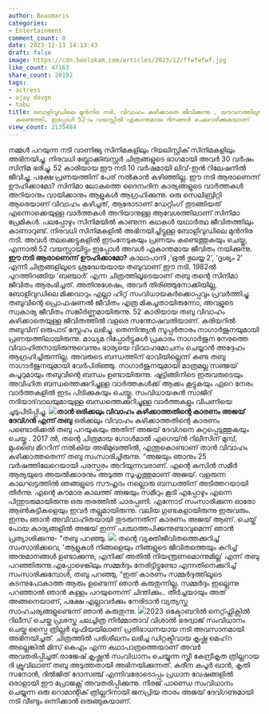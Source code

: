 ```yaml
---
author: Beaumaris
categories:
- Entertainment
comment_count: 0
date: 2023-12-13 14:13:43
draft: false
image: https://cdn.boolokam.com/articles/2023/12/ffwfwfwf.jpg
like_count: 47163
share_count: 20192
tags:
- actress
- ajay devgn
- tabu
title: ബോളിവുഡിലെ മുൻനിര നടി, വിവാഹം കഴിക്കാതെ ജീവിക്കുന്നു , യൗവനത്തിലുടനീളം പ്രണയം
  കണ്ടെത്തി, ഇപ്പോൾ 52-ാം വയസ്സിൽ ഏകാന്തമായ ദിനങ്ങൾ ചെലവഴിക്കുകയാണ്
view_count: 2135484
---
```


നമ്മൾ പറയുന്ന നടി വാണിജ്യ സിനിമകളിലും റിയലിസ്റ്റിക് സിനിമകളിലും അഭിനയിച്ചു. നിരവധി ബ്ലോക്ക്ബസ്റ്റർ ചിത്രങ്ങളുടെ ഭാഗമായി അവർ 30 വർഷം സിനിമ ഭരിച്ചു. 52 കാരിയായ ഈ നടി 10 വർഷമായി ലിവ്-ഇൻ റിലേഷനിൽ ജീവിച്ചു, പക്ഷേ പ്രണയത്തിന് പേര് നൽകാൻ കഴിഞ്ഞില്ല. ഈ നടി ആരാണെന്ന് ഊഹിക്കാമോ? സിനിമാ ലോകത്തെ ദൈനംദിന കാര്യങ്ങളുടെ വാർത്തകൾ അറിയാനും വായിക്കാനും ആളുകൾ ആഗ്രഹിക്കുന്നു. ഒരു സെലിബ്രിറ്റി ആരെയാണ് വിവാഹം കഴിച്ചത്, ആരോടാണ് ഡേറ്റിംഗ് തുടങ്ങിയത് എന്നൊക്കെയുള്ള വാർത്തകൾ അറിയാനുള്ള ആവേശത്തിലാണ് സിനിമാ പ്രേമികൾ. പലപ്പോഴും സിനിമയിൽ കാണുന്ന കഥകൾ യഥാർത്ഥ ജീവിതത്തിലും കാണാറുണ്ട്. നിരവധി സിനിമകളിൽ അഭിനയിച്ചിട്ടുള്ള ബോളിവുഡിലെ മുൻനിര നടി. അവൾ തലക്കെട്ടുകളിൽ ഇടംനേടുകയും പ്രണയം കണ്ടെത്തുകയും ചെയ്തു, എന്നാൽ 52 വയസ്സായിട്ടും ഇപ്പോൾ അവൾ ഏകാന്തമായ ജീവിതം നയിക്കുന്നു. **ഈ നടി ആരാണെന്ന് ഊഹിക്കാമോ?** കാലാപാനി ,‘ഭൂൽ ഭുലയ്യ 2’, ‘ദൃശ്യം 2’ എന്നീ ചിത്രങ്ങളിലൂടെ ശ്രദ്ധേയയായ തബുവാണ് ഈ നടി. 1982ൽ പുറത്തിറങ്ങിയ ‘ബഞ്ചാർ’ എന്ന ചിത്രത്തിലൂടെയാണ് തബു തന്റെ സിനിമാ ജീവിതം ആരംഭിച്ചത്. അതിനുശേഷം, അവർ തിരിഞ്ഞുനോക്കിയില്ല, ബോളിവുഡിലെ മിക്കവാറും എല്ലാ ഹിറ്റ് സംവിധായകർക്കൊപ്പവും പ്രവർത്തിച്ചു. തബുവിന്റെ പ്രൊഫഷണൽ ജീവിതം എത്ര മികച്ചതായിരുന്നോ, അവളുടെ സ്വകാര്യ ജീവിതം സങ്കീർണ്ണമായിരുന്നു. 52 കാരിയായ തബു വിവാഹം കഴിക്കാതെയുള്ള ജീവിതത്തിൽ വളരെ സന്തോഷവതിയാണ്. കരിയറിൽ തബുവിന് ഒരുപാട് സ്നേഹം ലഭിച്ചു. തെന്നിന്ത്യൻ സൂപ്പർതാരം നാഗാർജുനയുമായി പ്രണയത്തിലായിരുന്നു. മാധ്യമ റിപ്പോർട്ടുകൾ പ്രകാരം നാഗാർജുന നേരത്തെ വിവാഹിതനായിരുന്നുവെന്നും ഭാര്യയെ വിവാഹമോചനം ചെയ്യാൻ അദ്ദേഹം ആഗ്രഹിച്ചിരുന്നില്ല. അവരുടെ ബന്ധത്തിന് ഭാവിയില്ലെന്ന് കണ്ട തബു നാഗാർജുനയുമായി വേർപിരിഞ്ഞു. നാഗാർജുനയുമായി മാത്രമല്ല സഞ്ജയ് കപൂറുമായും തബുവിന്റെ ബന്ധം ഉണ്ടായിരുന്നു. ഷൂട്ടിങ്ങിനിടെ ഇരുവരുടെയും അവിഹിത ബന്ധത്തെക്കുറിച്ചുള്ള വാർത്തകൾക്ക് ആക്കം കൂട്ടുകയും ഏറെ നേരം വാർത്തകളിൽ ഇടം പിടിക്കുകയും ചെയ്തു. സംവിധായകൻ സാജിദ് നദിയാദ്‌വാലയുമായുള്ള ബന്ധത്തെക്കുറിച്ചുള്ള വാർത്തകളും വിപണിയെ ചൂടുപിടിപ്പിച്ചു. **![](https://cdn.boolokam.com/articles/2023/12/ffwfwfwf.jpg)താൻ ഒരിക്കലും വിവാഹം കഴിക്കാത്തതിന്റെ കാരണം അജയ് ദേവ്ഗൻ എന്ന് തബു** ഒരിക്കലും വിവാഹം കഴിക്കാത്തതിന്റെ കാരണം പണ്ടൊരിക്കൽ തബു പറയുകയും അതിന് അജയ് ദേവ്ഗനെ കുറ്റപ്പെടുത്തുകയും ചെയ്തു . 2017 ൽ, തന്റെ ചിത്രമായ ഗോൾമാൽ എഗെയ്‌ൻ റിലീസിന് മുമ്പ്, മുംബൈ മിററിന് നൽകിയ അഭിമുഖത്തിൽ, എന്തുകൊണ്ടാണ് താൻ വിവാഹം കഴിക്കാത്തതെന്ന് തബു സംസാരിച്ചിരുന്നു. “അജയും ഞാനും 25 വർഷത്തിലേറെയായി പരസ്പരം അറിയുന്നവരാണ്. എന്റെ കസിൻ സമീർ ആര്യയുടെ അയൽക്കാരനും അടുത്ത സുഹൃത്തുമാണ് അജയ്. വളരുന്ന കാലഘട്ടത്തിൽ‌ ഞങ്ങളുടെ സൗഹൃദം നല്ലൊരു ബന്ധത്തിന് അടിത്തറയായി തീർന്നു. എന്റെ കൗമാര കാലത്ത് അജയും സമീറും കൂടി എപ്പോഴും എന്നെ പിന്തുടരുമായിരുന്നു ഒരു തരത്തിൽ ചാരപ്പണി. എന്നോട് സംസാരിക്കുന്ന ഓരോ ആൺകുട്ടികളെയും ഇവർ തല്ലുമായിരുന്നു. വലിയ ​ഗുണ്ടകളായിരുന്നു ഇരുവരും. ഇന്നും ഞാൻ അവിവാഹിതയായി തുടരുന്നതിന് കാരണം അജയ് ആണ്. ചെയ്ത് പോയ കാര്യങ്ങളിൽ അജയ് ഇന്ന് പശ്ചാത്തപിക്കുന്നുണ്ടാവുമെന്ന് ഞാൻ പ്രത്യാശിക്കുന്നു- “തബു പറഞ്ഞു. ![](https://cdn.boolokam.com/articles/2023/12/ffwfwffg.webp) തന്റെ വ്യക്തിജീവിതത്തെക്കുറിച്ച് സംസാരിക്കവെ, ‘ആളുകൾ നിങ്ങളെയും നിങ്ങളുടെ ജീവിതത്തെയും കുറിച്ച് അനുമാനങ്ങൾ ഉണ്ടാക്കുന്നു, എനിക്ക് അതിൽ നിയന്ത്രണമൊന്നുമില്ല’ എന്ന് തബു പറഞ്ഞിരുന്നു.എപ്പോഴെങ്കിലും സമ്മർദ്ദം നേരിട്ടിട്ടുണ്ടോ എന്നതിനെക്കുറിച്ച് സംസാരിക്കുമ്പോൾ, തബു പറഞ്ഞു, “ഇത് കാരണം സമ്മർദ്ദത്തിലൂടെ കടന്നുപോകാത്ത ആരും ഉണ്ടെന്ന് ഞാൻ കരുതുന്നില്ല. സമ്മർദ്ദം ഇല്ലെന്നു പറഞ്ഞാൽ ഞാൻ കള്ളം പറയുന്നെന്ന് ചിന്തിക്കും.. തീർച്ചയായും അത് അങ്ങനെയാണ്, പക്ഷേ എല്ലാവർക്കും നേരിടാൻ വ്യത്യസ്ത സാഹചര്യങ്ങളുണ്ടെന്ന് ഞാൻ കരുതുന്നു. ![](https://cdn.boolokam.com/articles/2023/12/fwfwfwffw.webp)2023 ഒക്ടോബറിൽ നെറ്റ്ഫ്ലിക്സിൽ റിലീസ് ചെയ്ത പ്രശസ്ത ചലച്ചിത്ര നിർമ്മാതാവ് വിശാൽ ഭരദ്വാജ് സംവിധാനം ചെയ്ത സ്പൈ ത്രില്ലർ ഖുഫിയയിലാണ് പ്രതിഭാധനയായ നടി അവസാനമായി അഭിനയിച്ചത്. ചിത്രത്തിൽ പരിശീലനം ലഭിച്ച ഡിറ്റക്ടീവായ കൃഷ്ണ മെഹ്‌റ അല്ലെങ്കിൽ മിസ് കെഎം എന്ന കഥാപാത്രത്തെയാണ് അവർ അവതരിപ്പിച്ചത്.രാജേഷ് കൃഷ്ണൻ സംവിധാനം ചെയ്യുന്ന സ്ത്രീ കേന്ദ്രീകൃത ത്രില്ലറായ ദി ക്രൂവിലാണ് തബു അടുത്തതായി അഭിനയിക്കുന്നത്. കരീന കപൂർ ഖാൻ, കൃതി സനോൻ, ദിൽജിത് ദോസഞ്ച് എന്നിവരോടൊപ്പം പ്രധാന വേഷങ്ങളിൽ ഒരാളായി ഈ പ്രോജക്റ്റ് അവതരിപ്പിക്കുന്നു. നീരജ് പാണ്ഡെ സംവിധാനം ചെയ്യുന്ന ഒരു റൊമാന്റിക് ത്രില്ലറിനായി ജനപ്രിയ താരം അജയ് ദേവ്ഗണുമായി നടി വീണ്ടും ഒന്നിക്കാൻ ഒരുങ്ങുകയാണ്.